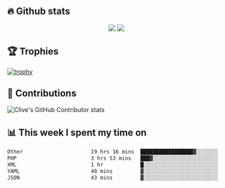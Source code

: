 ## &#128293; Github stats

<!-- GitHub Readme Streak Stats - https://github.com/DenverCoder1/github-readme-streak-stats -->
<p align="center">

<picture>
  <source 
    srcset="https://github-readme-stats.vercel.app/api?username=clivewalkden&count_private=true&show_icons=true&theme=darcula"
    media="(prefers-color-scheme: dark)"
  />
  <source
    srcset="https://github-readme-stats.vercel.app/api?username=clivewalkden&count_private=true&show_icons=true&theme=calm"
    media="(prefers-color-scheme: light), (prefers-color-scheme: no-preference)"
  />
  <img src="https://github-readme-stats.vercel.app/api?username=clivewalkden&count_private=true&show_icons=true&theme=darcula" />
</picture>

<a href="https://git.io/streak-stats" target="_blank">
  <img src="http://github-readme-streak-stats.herokuapp.com?user=clivewalkden&theme=darcula&date_format=j%20M%5B%20Y%5D" />
</a>

</p>

## &#127942; Trophies
[![trophy](https://github-profile-trophy.vercel.app/?username=clivewalkden&theme=onedark)](https://github.com/clivewalkden/github-profile-trophy)

## &#129309; Contributions
![Clive's GitHub Contributor stats](https://github-contributor-stats.vercel.app/api?username=clivewalkden)

## &#128202; This week I spent my time on
<!--START_SECTION:waka-->

```txt
Other                      19 hrs 16 mins  █████████████████▓░░░░░░░   71.21 %
PHP                        3 hrs 53 mins   ███▓░░░░░░░░░░░░░░░░░░░░░   14.36 %
XML                        1 hr            █░░░░░░░░░░░░░░░░░░░░░░░░   03.69 %
YAML                       48 mins         ▓░░░░░░░░░░░░░░░░░░░░░░░░   03.00 %
JSON                       43 mins         ▓░░░░░░░░░░░░░░░░░░░░░░░░   02.70 %
```

<!--END_SECTION:waka-->

